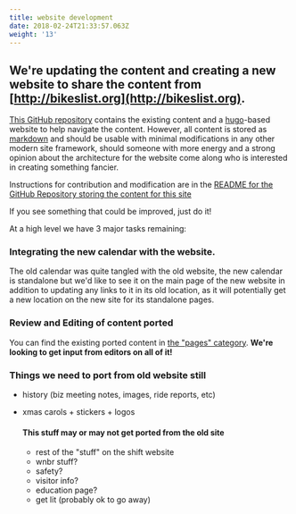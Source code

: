 ```yaml
---
title: website development
date: 2018-02-24T21:33:57.063Z
weight: '13'
---
```

## We're updating the content and creating a new website to share the content from [http://bikeslist.org](http://bikeslist.org).


[This GitHub repository](https://github.com/keneucker/shift-docs) contains the existing content and a [hugo](https://gohugo.io)-based website to help navigate the content.  However, all content is stored as [markdown](https://daringfireball.net/projects/markdown/) and should be usable with minimal modifications in any other modern site framework, should someone with more energy and a strong opinion about the architecture for the website come along who is interested in creating something fancier.

Instructions for contribution and modification are in the [README for the GitHub Repository storing the content for this site](https://github.com/keneucker/shift-docs#overview)

If you see something that could be improved, just do it!

At a high level we have 3 major tasks remaining:

### Integrating the new calendar with the website.

The old calendar was quite tangled with the old website, the new calendar is standalone but we'd like to see it on the main page of the new website in addition to updating any links to it in its old location, as it will potentially get a new location on the new site for its standalone pages.

### Review and Editing of content ported 
You can find the existing ported content in [the "pages" category](/pages). 
**We're looking to get input from editors on all of it!**

### Things we need to port from old website still
* history (biz meeting notes, images, ride reports, etc)
* xmas carols + stickers + logos

   #### This stuff may or may not get ported from the old site

   * rest of the "stuff" on the shift website
   * wnbr stuff?
   * safety?
   * visitor info?
   * education page?
   * get lit (probably ok to go away)

